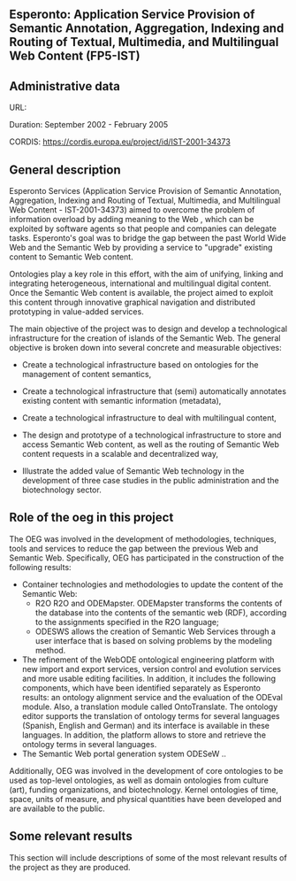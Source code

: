 ## Esperonto: Application Service Provision of Semantic Annotation, Aggregation, Indexing and Routing of Textual, Multimedia, and Multilingual Web Content (FP5-IST)

## Administrative data
URL: 

Duration: September 2002 - February 2005

CORDIS: https://cordis.europa.eu/project/id/IST-2001-34373

## General description

Esperonto Services (Application Service Provision of Semantic Annotation, Aggregation, Indexing and Routing of Textual, Multimedia, and Multilingual Web Content - IST-2001-34373) aimed to overcome the problem of information overload by adding meaning to the Web , which can be exploited by software agents so that people and companies can delegate tasks. Esperonto's goal was to bridge the gap between the past World Wide Web and the Semantic Web by providing a service to "upgrade" existing content to Semantic Web content. 

Ontologies play a key role in this effort, with the aim of unifying, linking and integrating heterogeneous, international and multilingual digital content. Once the Semantic Web content is available, the project aimed to exploit this content through innovative graphical navigation and distributed prototyping in value-added services. 

The main objective of the project was to design and develop a technological infrastructure for the creation of islands of the Semantic Web. The general objective is broken down into several concrete and measurable objectives:

* Create a technological infrastructure based on ontologies for the management of content semantics,

* Create a technological infrastructure that (semi) automatically annotates existing content with semantic information (metadata),

* Create a technological infrastructure to deal with multilingual content,

* The design and prototype of a technological infrastructure to store and access Semantic Web content, as well as the routing of Semantic Web content requests in a scalable and decentralized way,
* Illustrate the added value of Semantic Web technology in the development of three case studies in the public administration and the biotechnology sector.

## Role of the oeg in this project
The OEG was involved in the development of methodologies, techniques, tools and services to reduce the gap between the previous Web and Semantic Web. Specifically, OEG has participated in the construction of the following results:

- Container technologies and methodologies to update the content of the Semantic Web:
  - R2O R2O and ODEMapster. ODEMapster transforms the contents of the database into the contents of the semantic web (RDF), according to the assignments specified in the R2O language;
  - ODESWS allows the creation of Semantic Web Services through a user interface that is based on solving problems by the modeling method.
- The refinement of the WebODE ontological engineering platform with new import and export services, version control and evolution services and more usable editing facilities. In addition, it includes the following components, which have been identified separately as Esperonto results: an ontology alignment service and the evaluation of the ODEval module. Also, a translation module called OntoTranslate. The ontology editor supports the translation of ontology terms for several languages (Spanish, English and German) and its interface is available in these languages. In addition, the platform allows to store and retrieve the ontology terms in several languages.
- The Semantic Web portal generation system ODESeW ..

Additionally, OEG was involved in the development of core ontologies to be used as top-level ontologies, as well as domain ontologies from culture (art), funding organizations, and biotechnology. Kernel ontologies of time, space, units of measure, and physical quantities have been developed and are available to the public.


## Some relevant results
This section will include descriptions of some of the most relevant results of the project as they are produced.
